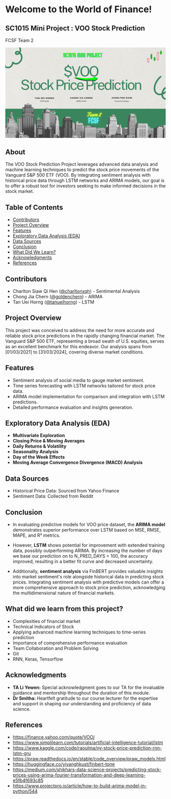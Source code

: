 # Welcome to the World of Finance!
## SC1015 Mini Project : VOO Stock Prediction

FCSF Team 2

![description](https://github.com/charltonxqh/SC1015-mini-project/blob/main/READme_cover.png)

## About

The VOO Stock Prediction Project leverages advanced data analysis and machine learning techniques to predict the stock price movements of the Vanguard S&P 500 ETF (VOO). By integrating sentiment analysis with historical price data through LSTM networks and ARIMA models, our goal is to offer a robust tool for investors seeking to make informed decisions in the stock market.

## Table of Contents
- [Contributors](#contributors)
- [Project Overview](#project-overview)
- [Features](#features)
- [Exploratory Data Analysis (EDA)](#exploratory-data-analysis-eda)
- [Data Sources](#data-sources)
- [Conclusion](#conclusion)
- [What Did We Learn?](#what-did-we-learn)
- [Acknowledgments](#acknowledgments)
- [References](#references)


## Contributors

- Charlton Siaw Qi Hen ([@charltonxqh](https://github.com/charltonxqh)) - Sentimental Analysis
- Chong Jia Chern ([@goldenchern](https://github.com/goldenchern)) - ARIMA 
- Tan Uei Horng ([@tanueihorng](https://github.com/tanueihorng)) - LSTM

## Project Overview

This project was conceived to address the need for more accurate and reliable stock price predictions in the rapidly changing financial market. The Vanguard S&P 500 ETF, representing a broad swath of U.S. equities, serves as an excellent benchmark for this endeavor. Our analysis spans from [01/03/2021] to [31/03/2024], covering diverse market conditions.

## Features

- Sentiment analysis of social media to gauge market sentiment.
- Time series forecasting with LSTM networks tailored for stock price data.
- ARIMA model implementation for comparison and integration with LSTM predictions.
- Detailed performance evaluation and insights generation.

## Exploratory Data Analysis (EDA)
- **Multivariate Exploration**
- **Closing Price & Moving Averages**
- **Daily Returns & Volatility**
- **Seasonality Analysis**
- **Day of the Week Effects**
- **Moving Average Convergence Divergence (MACD) Analysis**

## Data Sources
- Historical Price Data: Sourced from Yahoo Finance
- Sentiment Data: Collected from Reddit

## Conclusion

- In evaluating predictive models for VOO price dataset, the **ARIMA model** demonstrates superior performance over LSTM based on MSE, RMSE, MAPE, and R² metrics. 

- However, **LSTM** shows potential for improvement with extended training data, possibly outperforming ARIMA. By increasing the number of days we base our prediction on to N_PRED_DAYS = 100, the accuracy improved, resulting in a better fit curve and decreased uncertainty.

- Additionally, **sentiment analysis** via FinBERT provides valuable insights into market sentiment's role alongside historical data in predicting stock prices. Integrating sentiment analysis with predictive models can offer a more comprehensive approach to stock price prediction, acknowledging the multidimensional nature of financial markets.

## What did we learn from this project?

- Complexities of financial market 
- Technical Indicators of Stock 
- Applying advanced machine learning techniques to time-series prediction
- Importance of comprehensive performance evaluation
- Team Collaboration and Problem Solving
- Git 
- RNN, Keras, Tensorflow

## Acknowledgments

- **TA Li Yewen:** Special acknowledgment goes to our TA for the invaluable guidance and mentorship throughout the duration of this module.
- **Dr Smitha:** Heartfelt gratitude to our course lecturer for the expertise and support in shaping our understanding and proficiency of data science.

## References

- https://finance.yahoo.com/quote/VOO/
- https://www.simplilearn.com/tutorials/artificial-intelligence-tutorial/lstm
- https://www.kaggle.com/code/raoulma/ny-stock-price-prediction-rnn-lstm-gru 
- https://praw.readthedocs.io/en/stable/code_overview/praw_models.html
- https://huggingface.co/yiyanghkust/finbert-tone
- https://medium.com/shikhars-data-science-projects/predicting-stock-prices-using-arima-fourier-transformation-and-deep-learning-e5fb4f693c85
- https://www.projectpro.io/article/how-to-build-arima-model-in-python/544

